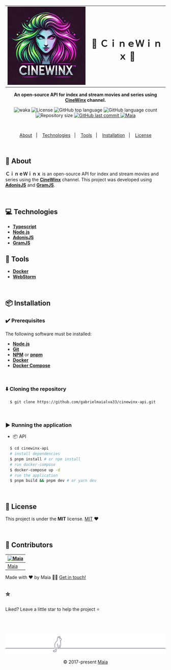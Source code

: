 <table style="width:100%" align="center" border="0">
  <tr align="center">
    <td><img src=".github/assets/logo.jpg" alt="TypeScript" width="300"></td>
    <td><h1>🎥 ＣｉｎｅＷｉｎｘ 📼</h1></td>
  </tr>
</table>

<p align="center">
  <strong>An open-source API for index and stream movies and series using <a href="https://t.me/cinewinxy">CineWinx</a> channel.</strong>
</p>

<p align="center">
  <img src="https://wakatime.com/badge/user/e61842d0-c588-4586-96a3-f0448a434be4/project/3258efd6-1ffe-4049-8675-3ba1a3acb36f.svg" alt="waka" />
  <img src="https://img.shields.io/github/license/gabrielmaialva33/cinewinx-api?color=00b8d3?style=flat&logo=appveyor" alt="License" />
  <img src="https://img.shields.io/github/languages/top/gabrielmaialva33/cinewinx-api?style=flat&logo=appveyor" alt="GitHub top language" >
  <img src="https://img.shields.io/github/languages/count/gabrielmaialva33/cinewinx-api?style=flat&logo=appveyor" alt="GitHub language count" >
  <img src="https://img.shields.io/github/repo-size/gabrielmaialva33/cinewinx-api?style=flat&logo=appveyor" alt="Repository size" >
  <a href="https://github.com/gabrielmaialva33/cinewinx-api/commits/master">
    <img src="https://img.shields.io/github/last-commit/gabrielmaialva33/cinewinx-api?style=flat&logo=appveyor" alt="GitHub last commit" >
    <img src="https://img.shields.io/badge/made%20by-Maia-15c3d6?style=flat&logo=appveyor" alt="Maia" >  
  </a>
</p>

<br>

<p align="center">
  <a href="#bookmark-about">About</a>&nbsp;&nbsp;&nbsp;|&nbsp;&nbsp;&nbsp;
  <a href="#computer-technologies">Technologies</a>&nbsp;&nbsp;&nbsp;|&nbsp;&nbsp;&nbsp;
  <a href="#wrench-tools">Tools</a>&nbsp;&nbsp;&nbsp;|&nbsp;&nbsp;&nbsp;
  <a href="#package-installation">Installation</a>&nbsp;&nbsp;&nbsp;|&nbsp;&nbsp;&nbsp;
  <a href="#memo-license">License</a>
</p>

<br>

## :bookmark: About

**ＣｉｎｅＷｉｎｘ** is an open-source API for index and stream movies and
series using the **[CineWinx](https://t.me/cinewinxy)** channel.
This project was developed using **[AdonisJS](https://adonisjs.com/)**
and **[GramJS](https://gram.js.org/introduction/)**.

<br>

## :computer: Technologies

- **[Typescript](https://www.typescriptlang.org/)**
- **[Node.js](https://nodejs.org/)**
- **[AdonisJS](https://adonisjs.com/)**
- **[GramJS](https://gram.js.org/introduction/)**
  <br>

## :wrench: Tools

- **[Docker](https://www.docker.com/)**
- **[WebStorm](https://www.jetbrains.com/webstorm/)**

<br>

## :package: Installation

### :heavy_check_mark: **Prerequisites**

The following software must be installed:

- **[Node.js](https://nodejs.org/en/)**
- **[Git](https://git-scm.com/)**
- **[NPM](https://www.npmjs.com/)** or **[pnpm](https://pnpm.io/)**
- **[Docker](https://www.docker.com/)**
- **[Docker Compose](https://docs.docker.com/compose/)**

<br>

### :arrow_down: **Cloning the repository**

```sh
  $ git clone https://github.com/gabrielmaialva33/cinewinx-api.git
```

<br>

### :arrow_forward: **Running the application**

- :package: API

```sh
  $ cd cinewinx-api
  # install dependencies
  $ pnpm install # or npm install
  # run docker-compose
  $ docker-compose up -d
  # run the application
  $ pnpm build && pnpm dev # or yarn dev
```

<br>

## :memo: License

This project is under the **MIT** license. [MIT](./LICENSE) ❤️

<br>

## :rocket: **Contributors**

| [![Maia](https://avatars.githubusercontent.com/u/26732067?size=100)](https://github.com/gabrielmaialva33) |
| --------------------------------------------------------------------------------------------------------- |
| [Maia](https://github.com/gabrielmaialva33)                                                               |

Made with ❤️ by Maia 👋🏽 [Get in touch!](https://t.me/mrootx)

## :star:

Liked? Leave a little star to help the project ⭐

<br/>
<br/>

<p align="center"><img src="https://raw.githubusercontent.com/gabrielmaialva33/gabrielmaialva33/master/assets/gray0_ctp_on_line.svg?sanitize=true" /></p>
<p align="center">&copy; 2017-present <a href="https://github.com/gabrielmaialva33/" target="_blank">Maia</a>
